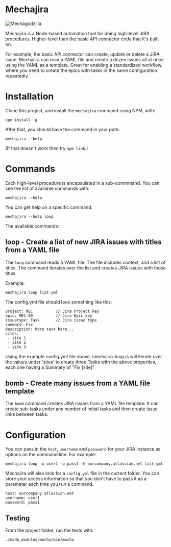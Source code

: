 # Mechajira

![Mechagodzilla](https://upload.wikimedia.org/wikipedia/en/3/30/Mechagodzilla_Incarnations.jpg)

Mechajira is a Node-based automation tool for doing high-level JIRA procedures.
Higher-level than the basic API connector code that it's built on.

For example, the basic API connector can create, update or delete a JIRA issue.
Mechajira can read a YAML file and create a dozen issues all at once using the
YAML as a template.  Great for enabling a standardized workflow, where you need
to create the epics with tasks in the same configuration repeatedly.

# Installation

Clone this project, and install the ```mechajira``` command using NPM, with:

    npm install -g

After that, you should have the command in your path:

    mechajira --help

(If that doesn't work then try ```npm link```.)

# Commands

Each high-level procedure is encapsulated in a sub-commmand.  You can see the
list of available commands with:

    mechajira --help

You can get help on a specific command:

    mechajira --help loop

The available commands:

## loop - Create a list of new JIRA issues with titles from a YAML file

The ```loop``` command reads a YAML file.  The file includes context, and a list
of titles.  The command iterates over the list and creates JIRA issues with
those titles.

Example:

    mechajira loop list.yml

The config.yml file should look something like this:

    project: MEC          // Jira Project key
    epic: MEC-90          // Jira Epic key
    issuetype: Task       // Jira issue type
    summary: Fix
    description: More text here...
    sites:
     - site 1
     - site 2
     - site 3

Using the example config.yml file above, mechajira-loop.js will iterate over the
values under 'sites' to create three Tasks with the above properties, each one
having a Summary of "Fix [site]"

## bomb - Create many issues from a YAML file template

The ```bomb``` command creates JIRA issues from a YAML file template.  It can
create sub-tasks under any number of initial tasks and then create issue links
between tasks.

# Configuration  

You can pass in the ```host```, ```username``` and ```password``` for your JIRA instance as options on the command line.  For example:

    mechajira loop -u user1 -p pass1 -h ourcompany.atlassian.net list.yml

Mechajira will also look for a ```config.yml``` file in the current folder.  You
can store your access information so that you don't have to pass it as a
parameter each time you run a command.

    host: ourcompany.atlassian.net
    username: user1
    password: pass1

## Testing

From the project folder, run the tests with:

    ./node_modules/mocha/bin/mocha